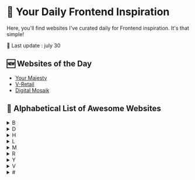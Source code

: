 # 📰 Your Daily Frontend Inspiration

Here, you'll find websites I've curated daily for Frontend inspiration. It's that simple!

📅 Last update : july 30

## 🆕 Websites of the Day 

- [Your Majesty](https://yourmajesty.co/)
- [V-Retail](https://www.vretail.space/)
- [Digital Mosaik](https://www.digitalmosaik.com/)

## 📝 Alphabetical List of Awesome Websites

<details>
<summary>B</summary>

- [Benetics](https://www.benetics.io/)
- [Borek](https://www.borek.eu/)

</details>

<details>
<summary>D</summary>

- [Digital Mosaik](https://www.digitalmosaik.com/)

</details>

<details>
<summary>H</summary>

- [Haven](https://havenservicing.com/)
- [Heva](https://www.hevahealth.com/)

</details>


<details>
<summary>L</summary>

- [La rampe](https://www.larampe.io/)
- [Linear](https://linear.app/)
- [Lookscout](https://www.lookscout.com/)

</details>

<details>
<summary>M</summary>

- [Manuscry](https://www.manuscry.com/)
- [MarketWise](https://www.marketwise.io/)
- [Mirego](https://www.mirego.com/)


</details>


<details>
<summary>R</summary>

- [Railway](https://railway.app/)

</details>

<details>
<summary>Y</summary>

- [Your Majesty](https://yourmajesty.co/)

</details>

<details>
<summary>V</summary>

- [V-Retail](https://www.vretail.space/)

</details>


<details>
<summary>#</summary>

- [4TheLoud](https://www.4theloud.com/)

</details>

